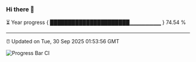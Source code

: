 ### Hi there 👋

⏳ Year progress { ██████████████████████▁▁▁▁▁▁▁▁ } 74.54 %

---

⏰ Updated on Tue, 30 Sep 2025 01:53:56 GMT

![Progress Bar CI](https://github.com/DhruviPatel157/GitHub-Actions-Demo/workflows/Progress%20Bar%20CI/badge.svg)
